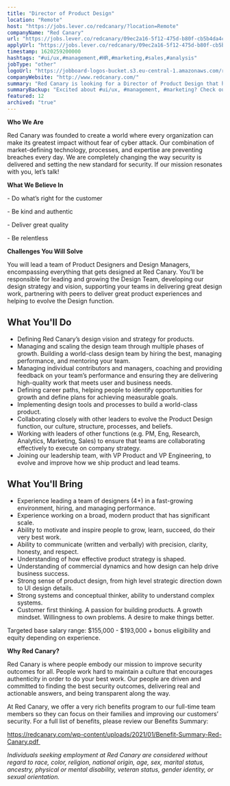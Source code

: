 ```yaml
---
title: "Director of Product Design"
location: "Remote"
host: "https://jobs.lever.co/redcanary/?location=Remote"
companyName: "Red Canary"
url: "https://jobs.lever.co/redcanary/09ec2a16-5f12-475d-b80f-cb5b4da4c621"
applyUrl: "https://jobs.lever.co/redcanary/09ec2a16-5f12-475d-b80f-cb5b4da4c621/apply"
timestamp: 1620259200000
hashtags: "#ui/ux,#management,#HR,#marketing,#sales,#analysis"
jobType: "other"
logoUrl: "https://jobboard-logos-bucket.s3.eu-central-1.amazonaws.com/red-canary"
companyWebsite: "http://www.redcanary.com/"
summary: "Red Canary is looking for a Director of Product Design that has experience leading a team of designers (4+) in a fast-growing environment, hiring, and managing performance."
summaryBackup: "Excited about #ui/ux, #management, #marketing? Check out this job post!"
featured: 12
archived: "true"
---
```


**Who We Are**

Red Canary was founded to create a world where every organization can make its greatest impact without fear of cyber attack. Our combination of market-defining technology, processes, and expertise are preventing breaches every day. We are completely changing the way security is delivered and setting the new standard for security. If our mission resonates with you, let’s talk!  

**What We Believe In**

\- Do what’s right for the customer

\- Be kind and authentic

\- Deliver great quality

\- Be relentless

**Challenges You Will Solve**

You will lead a team of Product Designers and Design Managers, encompassing everything that gets designed at Red Canary. You’ll be responsible for leading and growing the Design Team, developing our design strategy and vision, supporting your teams in delivering great design work, partnering with peers to deliver great product experiences and helping to evolve the Design function.

## What You'll Do

*   Defining Red Canary’s design vision and strategy for products.
*   Managing and scaling the design team through multiple phases of growth. Building a world-class design team by hiring the best, managing performance, and mentoring your team.
*   Managing individual contributors and managers, coaching and providing feedback on your team’s performance and ensuring they are delivering high-quality work that meets user and business needs.
*   Defining career paths, helping people to identify opportunities for growth and define plans for achieving measurable goals.
*   Implementing design tools and processes to build a world-class product.
*   Collaborating closely with other leaders to evolve the Product Design function, our culture, structure, processes, and beliefs.
*   Working with leaders of other functions (e.g. PM, Eng, Research, Analytics, Marketing, Sales) to ensure that teams are collaborating effectively to execute on company strategy.
*   Joining our leadership team, with VP Product and VP Engineering, to evolve and improve how we ship product and lead teams.

## What You'll Bring

*   Experience leading a team of designers (4+) in a fast-growing environment, hiring, and managing performance.
*   Experience working on a broad, modern product that has significant scale.
*   Ability to motivate and inspire people to grow, learn, succeed, do their very best work.
*   Ability to communicate (written and verbally) with precision, clarity, honesty, and respect.
*   Understanding of how effective product strategy is shaped.
*   Understanding of commercial dynamics and how design can help drive business success.
*   Strong sense of product design, from high level strategic direction down to UI design details.
*   Strong systems and conceptual thinker, ability to understand complex systems.
*   Customer first thinking. A passion for building products. A growth mindset. Willingness to own problems. A desire to make things better.

Targeted base salary range: $155,000 - $193,000 + bonus eligibility and equity depending on experience.

**Why Red Canary?**

Red Canary is where people embody our mission to improve security outcomes for all. People work hard to maintain a culture that encourages authenticity in order to do your best work. Our people are driven and committed to finding the best security outcomes, delivering real and actionable answers, and being transparent along the way. 

At Red Canary, we offer a very rich benefits program to our full-time team members so they can focus on their families and improving our customers’ security. For a full list of benefits, please review our Benefits Summary:

https://redcanary.com/wp-content/uploads/2021/01/Benefit-Summary-Red-Canary.pdf 

_Individuals seeking employment at Red Canary are considered without regard to race, color, religion, national origin, age, sex, marital status, ancestry, physical or mental disability, veteran status, gender identity, or sexual orientation._
